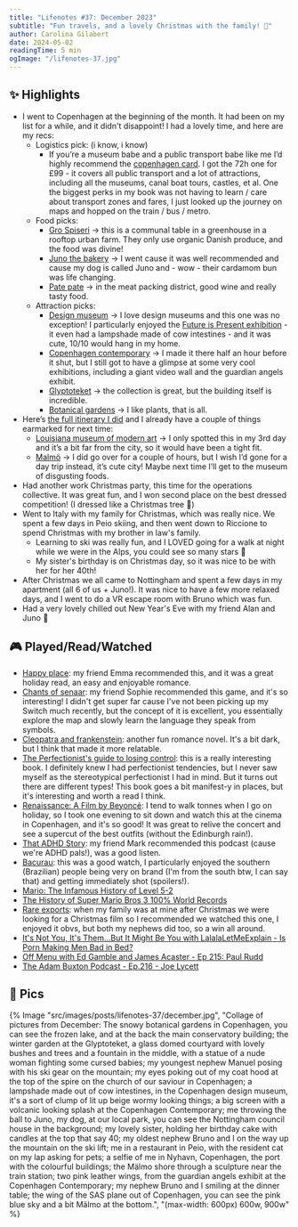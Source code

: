 ```yaml
---
title: "Lifenotes #37: December 2023"
subtitle: "Fun travels, and a lovely Christmas with the family! 🎄"
author: Carolina Gilabert
date: 2024-05-02
readingTime: 5 min
ogImage: "/lifenotes-37.jpg"
---
```


## ✨ Highlights

- I went to Copenhagen at the beginning of the month. It had been on my list for a while, and it didn't disappoint! I had a lovely time, and here are my recs:
    - Logistics pick: (i know, i know)
        - If you’re a museum babe and a public transport babe like me I’d highly recommend the [copenhagen card](https://copenhagencard.com/). I got the 72h one for £99 - it covers all public transport and a lot of attractions, including all the museums, canal boat tours, castles, et al. One the biggest perks in my book was not having to learn / care about transport zones and fares, I just looked up the journey on maps and hopped on the train / bus / metro.
    - Food picks:
        - [Gro Spiseri](https://www.grospiseri.dk/) → this is a communal table in a greenhouse in a rooftop urban farm. They only use organic Danish produce, and the food was divine!
        - [Juno the bakery](http://www.junothebakery.com/) → I went cause it was well recommended and cause my dog is called Juno and - wow - their cardamom bun was life changing.
        - [Pate pate](https://www.patepate.dk/?lang=en) → in the meat packing district, good wine and really tasty food.
    -   Attraction picks:
        - [Design museum](https://designmuseum.dk/en/) → I love design museums and this one was no exception! I particularly enjoyed the [Future is Present exhibition](https://designmuseum.dk/en/exhibition/the-future-is-present/) - it even had a lampshade made of cow intestines - and it was cute, 10/10 would hang in my home.
        - [Copenhagen contemporary](https://copenhagencontemporary.org/en/) → I made it there half an hour before it shut, but I still got to have a glimpse at some very cool exhibitions, including a giant video wall and the guardian angels exhibit.
        - [Glyptoteket](https://www.glyptoteket.com/) → the collection is great, but the building itself is incredible.
        - [Botanical gardens](https://snm.ku.dk/english/botanical-garden/) → I like plants, that is all.
- Here’s [the full itinerary I did](https://wanderlog.com/view/wzgpwwiqfw/trip-to-copenhagen/shared) and I already have a couple of things earmarked for next time:
    - [Louisiana museum of modern art](https://louisiana.dk/en/) → I only spotted this in my 3rd day and it’s a bit far from the city, so it would have been a tight fit.
    - [Malmö](https://visitsweden.com/where-to-go/southern-sweden/malmo/) → I did go over for a couple of hours, but I wish I’d gone for a day trip instead, it’s cute city! Maybe next time I’ll get to the museum of disgusting foods.
- Had another work Christmas party, this time for the operations collective. It was great fun, and I won second place on the best dressed competition! (I dressed like a Christmas tree 🎄)
- Went to Italy with my family for Christmas, which was really nice. We spent a few days in Peio skiing, and then went down to Riccione to spend Christmas with my brother in law's family.
	- Learning to ski was really fun, and I LOVED going for a walk at night while we were in the Alps, you could see so many stars 🌠
	- My sister's birthday is on Christmas day, so it was nice to be with her for her 40th!
- After Christmas we all came to Nottingham and spent a few days in my apartment (all 6 of us + Juno!). It was nice to have a few more relaxed days, and I went to do a VR escape room with Bruno which was fun.
- Had a very lovely chilled out New Year's Eve with my friend Alan and Juno 🥂

## 🎮 Played/Read/Watched

- [Happy place](https://uk.bookshop.org/p/books/happy-place-pre-order-the-new-book-from-the-tiktok-sensation-and-sunday-times-bestselling-author-of-beach-read-and-book-lovers-emily-henry/7224549?ean=9780241609460): my friend Emma recommended this, and it was a great holiday read, an easy and enjoyable romance.
- [Chants of senaar](https://www.nintendo.com/en-gb/Games/Nintendo-Switch-download-software/Chants-of-Sennaar-2370366.html): my friend Sophie recommended this game, and it's so interesting! I didn't get super far cause I've not been picking up my Switch much recently, but the concept of it is excellent, you essentially explore the map and slowly learn the language they speak from symbols.
- [Cleopatra and frankenstein](https://uk.bookshop.org/p/books/cleopatra-and-frankenstein-coco-mellors/6190438?ean=9780008421793): another fun romance novel. It's a bit dark, but I think that made it more relatable.
- [The Perfectionist's guide to losing control](https://uk.bookshop.org/p/books/the-perfectionist-s-guide-to-losing-control-katherine-morgan-schafler/7123948?ean=9781398700208): this is a really interesting book. I definitely knew I had perfectionist tendencies, but I never saw myself as the stereotypical perfectionist I had in mind. But it turns out there are different types! This book goes a bit manifest-y in places, but it's interesting and worth a read I think.
- [Renaissance: A Film by Beyoncé](https://imdb.com/title/tt29354040): I tend to walk tonnes when I go on holiday, so I took one evening to sit down and watch this at the cinema in Copenhagen, and it's so good! It was great to relive the concert and see a supercut of the best outfits (without the Edinburgh rain!).
- [That ADHD Story](https://www.bbc.co.uk/sounds/brand/p0gjkq2m?partner=uk.co.bbc&origin=share-mobile): my friend Mark recommended this podcast (cause we're ADHD pals!), was a good listen.
- [Bacurau](https://imdb.com/title/tt2762506): this was a good watch, I particularly enjoyed the southern (Brazilian) people being very on brand (I'm from the south btw, I can say that) and getting immediately shot (spoilers!).
- [Mario: The Infamous History of Level 5-2](https://youtu.be/udQ_XUJt34M?si=iuhWtWALXsyDCGid)
- [The History of Super Mario Bros 3 100% World Records](https://youtu.be/_EsFyogVvkw?si=dRCodMAhkoWU20zW)
- [Rare exports](https://imdb.com/title/tt1401143): when my family was at mine after Christmas we were looking for a Christmas film so I recommended we watched this one, I enjoyed it obvs, but both my nephews did too, so a win all around.
- [It's Not You, It's Them...But It Might Be You with LalalaLetMeExplain - Is Porn Making Men Bad in Bed?](https://overcast.fm/+BCcwT55aso)
- [Off Menu with Ed Gamble and James Acaster - Ep 215: Paul Rudd](https://overcast.fm/+2IJ8afZKw)
- [The Adam Buxton Podcast - Ep.216 - Joe Lycett](https://overcast.fm/+FUW3E1oag)

## 📸 Pics
{% Image "src/images/posts/lifenotes-37/december.jpg", "Collage of pictures from December: The snowy botanical gardens in Copenhagen, you can see the frozen lake, and at the back the main conservatory building; the winter garden at the Glyptoteket, a glass domed courtyard with lovely bushes and trees and a fountain in the middle, with a statue of a nude woman fighting some cursed babies; my youngest nephew Manuel posing with his ski gear on the mountain; my eyes poking out of my coat hood at the top of the spire on the church of our saviour in Copenhagen; a lampshade made out of cow intestines, in the Copenhagen design museum, it's a sort of clump of lit up beige wormy looking things; a big screen with a volcanic looking splash at the Copenhagen Contemporary; me throwing the ball to Juno, my dog, at our local park, you can see the Nottingham council house in the background; my lovely sister, holding her birthday cake with candles at the top that say 40; my oldest nephew Bruno and I on the way up the mountain on the ski lift; me in a restaurant in Peio, with the resident cat on my lap asking for pets; a selfie of me in Nyhavn, Copenhagen, the port with the colourful buildings; the Mälmo shore through a sculpture near the train station; two pink leather wings, from the guardian angels exhibit at the Copenhagen Contemporary; my nephew Bruno and I smiling at the dinner table; the wing of the SAS plane out of Copenhagen, you can see the pink blue sky and a bit Mälmo at the bottom.", "(max-width: 600px) 600w, 900w" %}